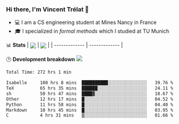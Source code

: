 ### Hi there, I'm Vincent Trélat 👋
 - 💻 I am a CS engineering student at Mines Nancy in France
 - 🎓 I specialized in *formal methods* which I studied at TU Munich

📊 **Stats**
| <img align="center" src="https://readme-stats.clckblog.space/api?username=VTrelat&show_icons=true&include_all_commits=true&theme=tokyonight&hide_border=true" /> | <img align="center" src="https://readme-stats.clckblog.space/api/top-langs/?username=VTrelat&layout=compact&theme=tokyonight&hide_border=true" /> |
| ------------- | ------------- |

🕑 **Development breakdown** ![](https://wakatime.com/badge/user/8d0110fb-6b70-4990-ab86-45c404715c2b.svg)
<!--START_SECTION:waka-->

```txt
Total Time: 272 hrs 1 min

Isabelle     108 hrs 8 mins  ██████████░░░░░░░░░░░░░░░   39.76 %
TeX          65 hrs 35 mins  ██████░░░░░░░░░░░░░░░░░░░   24.11 %
sh           50 hrs 47 mins  ████▓░░░░░░░░░░░░░░░░░░░░   18.67 %
Other        12 hrs 17 mins  █░░░░░░░░░░░░░░░░░░░░░░░░   04.52 %
Python       11 hrs 58 mins  █░░░░░░░░░░░░░░░░░░░░░░░░   04.40 %
Markdown     10 hrs 45 mins  █░░░░░░░░░░░░░░░░░░░░░░░░   03.95 %
C            4 hrs 31 mins   ▒░░░░░░░░░░░░░░░░░░░░░░░░   01.66 %
```

<!--END_SECTION:waka-->
